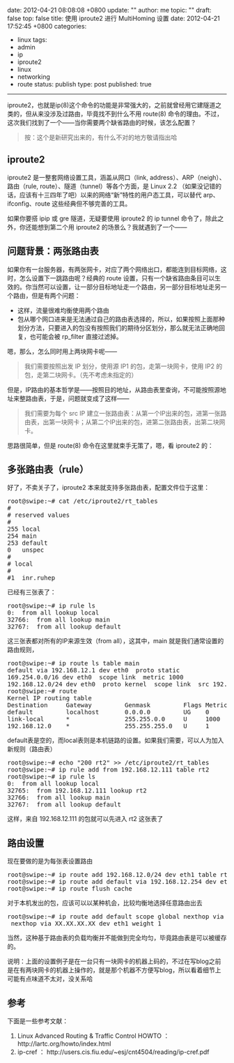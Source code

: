 date: 2012-04-21 08:08:08 +0800
update: ""
author: me
topic: ""
draft: false
top: false
title: 使用 iproute2 进行 MultiHoming 设置
date: 2012-04-21 17:52:45 +0800
categories:
- linux
tags:
- admin
- ip
- iproute2
- linux
- networking
- route
status: publish
type: post
published: true
---
<p>iproute2，也就是ip(8)这个命令的功能是非常强大的，之前就曾经用它建隧道之类的，但从来没涉及过路由，毕竟找不到什么不用 route(8) 命令的理由。不过，这次我们找到了一个——当你需要两个缺省路由的时候，该怎么配置？</p>

<blockquote><p>按：这个是新研究出来的，有什么不对的地方敬请指出哈</p></blockquote>

<h2>iproute2</h2>

<p>iproute2 是一整套网络设置工具，涵盖从网口（link, address）、ARP（neigh）、路由（rule, route）、隧道（tunnel）等各个方面，是 Linux 2.2 （如果没记错的话，应该有十三四年了吧）以来的网络“新”特性的用户态工具，可以替代 arp、ifconfig、route 这些经典但不够完善的工具。</p>

<p>如果你要搭 ipip 或 gre 隧道，无疑要使用 iproute2 的 ip tunnel 命令了，除此之外，你还能想到第二个用 iproute2 的场景么？我就遇到了一个——</p>

<h2>问题背景：两张路由表</h2>

<p>如果你有一台服务器，有两张网卡，对应了两个网络出口，都能连到目标网络，这时，怎么设置下一跳路由呢？经典的 route 设置，只有一个缺省路由条目可以生效的。你当然可以设置，让一部分目标地址走一个路由，另一部分目标地址走另一个路由，但是有两个问题：</p>

<ul>

<li>这样，流量很难均衡使用两个路由</li>

<li>包从哪个网口进来是无法通过自己的路由表选择的，所以，如果按照上面那种划分方法，只要进入的包没有按照我们的期待分区划分，那么就无法正确地回复，也可能会被 rp_filter 直接过滤掉。</li>

</ul>

<p>嗯，那么，怎么同时用上两块网卡呢——</p>

<blockquote><p>我们需要按照出发 IP 划分，使用源 IP1 的包，走第一块网卡，使用 IP2 的包，走第二块网卡。（先不考虑未指定的）</p></blockquote>

<p>但是，IP路由的基本哲学是——按照目的地址，从路由表里查询，不可能按照源地址来整路由表，于是，问题就变成了这样——</p>

<blockquote><p>我们需要为每个 src IP 建立一张路由表：从第一个IP出来的包，进第一张路由表，出第一块网卡；从第二个IP出来的包，进第二张路由表，出第二块网卡。</p></blockquote>

<p>思路很简单，但是 route(8) 命令在这里就束手无策了，嗯，看 iproute2 的：</p>

<h2>多张路由表（rule）</h2>

<p>好了，不卖关子了，iproute2 本来就支持多张路由表，配置文件位于这里：</p>

<pre class="brush: bash; gutter: true">root@swipe:~# cat /etc/iproute2/rt_tables
#
# reserved values
#
255	local
254	main
253	default
0	unspec
#
# local
#
#1	inr.ruhep</pre>

<p>已经有三张表了：</p>

<pre class="brush: bash; gutter: true">root@swipe:~# ip rule ls
0:	from all lookup local
32766:	from all lookup main
32767:	from all lookup default</pre>

<p>这三张表都对所有的IP来源生效（from all），这其中，main 就是我们通常设置的路由规则，</p>

<pre class="brush: bash; gutter: true">root@swipe:~# ip route ls table main
default via 192.168.12.1 dev eth0  proto static
169.254.0.0/16 dev eth0  scope link  metric 1000
192.168.12.0/24 dev eth0  proto kernel  scope link  src 192.168.12.104  metric 1
root@swipe:~# route
Kernel IP routing table
Destination     Gateway         Genmask         Flags Metric Ref    Use Iface
default         localhost       0.0.0.0         UG    0      0        0 eth0
link-local      *               255.255.0.0     U     1000   0        0 eth0
192.168.12.0    *               255.255.255.0   U     1      0        0 eth0</pre>

<p>default表是空的，而local表则是本机链路的设置。如果我们需要，可以人为加入新规则（路由表）</p>

<pre class="brush: bash; gutter: true">root@swipe:~# echo &quot;200 rt2&quot; &gt;&gt; /etc/iproute2/rt_tables
root@swipe:~# ip rule add from 192.168.12.111 table rt2
root@swipe:~# ip rule ls
0:	from all lookup local
32765:	from 192.168.12.111 lookup rt2
32766:	from all lookup main
32767:	from all lookup default</pre>

<p>这样，来自 192.168.12.111 的包就可以先进入 rt2 这张表了</p>

<h2>路由设置</h2>

<p>现在要做的是为每张表设置路由</p>

<pre class="brush: bash; gutter: true">root@swipe:~# ip route add 192.168.12.0/24 dev eth1 table rt2
root@swipe:~# ip route add default via 192.168.12.254 dev eth1 table rt2
root@swipe:~# ip route flush cache</pre>

<p>对于本机发出的包，应该可以以某种机会，比较均衡地选择任意路由出去</p>

<pre class="brush: bash; gutter: true">root@swipe:~# ip route add default scope global nexthop via XX.XX.XX.XX dev eth0 weight 1 \
 nexthop via XX.XX.XX.XX dev eth1 weight 1</pre>

<p>当然，这种基于路由表的负载均衡并不能做到完全均匀，毕竟路由表是可以被缓存的。</p>

<p>说明：上面的设置例子是在一台只有一块网卡的机器上码的，不过在写blog之前是在有两块网卡的机器上操作的，就是那个机器不方便写blog，所以看着细节上可能有点味道不太对，没关系哈</p>

<h2>参考</h2>

<p>下面是一些参考文献：</p>

<ol>

<li>Linux Advanced Routing &amp; Traffic Control HOWTO ： http://lartc.org/howto/index.html</li>

<li>ip-cref ： http://users.cis.fiu.edu/~esj/cnt4504/reading/ip-cref.pdf</li>

</ol>

<div></div>
